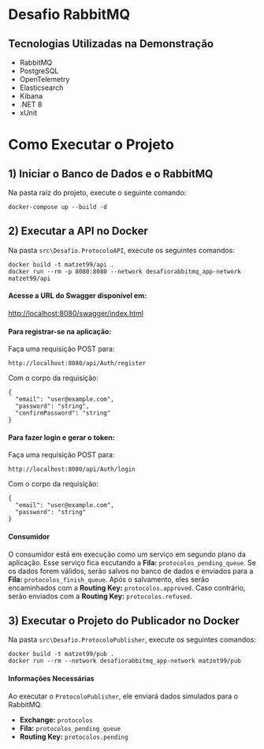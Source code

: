 
# Desafio RabbitMQ

## Tecnologias Utilizadas na Demonstração
* RabbitMQ
* PostgreSQL
* OpenTelemetry
* Elasticsearch
* Kibana
* .NET 8
* xUnit

# Como Executar o Projeto

## 1) Iniciar o Banco de Dados e o RabbitMQ
Na pasta raiz do projeto, execute o seguinte comando:
```
docker-compose up --build -d
```

## 2) Executar a API no Docker
Na pasta `src\Desafio.ProtocoloAPI`, execute os seguintes comandos:
```
docker build -t matzet99/api .
docker run --rm -p 8080:8080 --network desafiorabbitmq_app-network matzet99/api
```

#### Acesse a URL do Swagger disponível em:

[http://localhost:8080/swagger/index.html](http://localhost:8080/swagger/index.html)

#### Para registrar-se na aplicação:

Faça uma requisição POST para: 
```
http://localhost:8080/api/Auth/register
```
Com o corpo da requisição:
```
{
  "email": "user@example.com",
  "password": "string",
  "confirmPassword": "string"
}
```

#### Para fazer login e gerar o token:

Faça uma requisição POST para: 
```
http://localhost:8080/api/Auth/login
```
Com o corpo da requisição:
```
{
  "email": "user@example.com",
  "password": "string"
}
```

#### Consumidor
O consumidor está em execução como um serviço em segundo plano da aplicação. Esse serviço fica escutando a __Fila:__ `protocolos_pending_queue`. Se os dados forem válidos, serão salvos no banco de dados e enviados para a __Fila:__ `protocolos_finish_queue`. Após o salvamento, eles serão encaminhados com a __Routing Key:__ `protocolos.approved`. Caso contrário, serão enviados com a __Routing Key:__ `protocolos.refused`.

## 3) Executar o Projeto do Publicador no Docker
Na pasta `src\Desafio.ProtocoloPublisher`, execute os seguintes comandos:
```
docker build -t matzet99/pub .
docker run --rm --network desafiorabbitmq_app-network matzet99/pub
```

#### Informações Necessárias
Ao executar o `ProtocoloPublisher`, ele enviará dados simulados para o RabbitMQ.

- __Exchange:__ `protocolos`
- __Fila:__ `protocolos_pending_queue`
- __Routing Key:__ `protocolos.pending`
